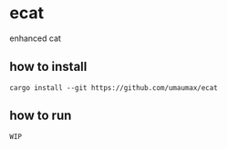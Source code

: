 # ecat

enhanced cat

## how to install
```
cargo install --git https://github.com/umaumax/ecat
```

## how to run
```
WIP
```
